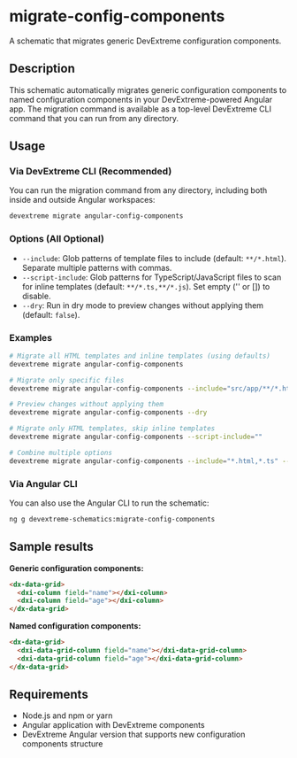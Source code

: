 # migrate-config-components

A schematic that migrates generic DevExtreme configuration components.

## Description

This schematic automatically migrates generic configuration components to named configuration components in your DevExtreme-powered Angular app. The migration command is available as a top-level DevExtreme CLI command that you can run from any directory.

## Usage

### Via DevExtreme CLI (Recommended)

You can run the migration command from any directory, including both inside and outside Angular workspaces:

```bash
devextreme migrate angular-config-components
```

### Options (All Optional)

- `--include`: Glob patterns of template files to include (default: `**/*.html`). Separate multiple patterns with commas.
- `--script-include`: Glob patterns for TypeScript/JavaScript files to scan for inline templates (default: `**/*.ts,**/*.js`). Set empty ('' or []) to disable.
- `--dry`: Run in dry mode to preview changes without applying them (default: `false`).

### Examples

```bash
# Migrate all HTML templates and inline templates (using defaults)
devextreme migrate angular-config-components

# Migrate only specific files
devextreme migrate angular-config-components --include="src/app/**/*.html,src/shared/**/*.html"

# Preview changes without applying them
devextreme migrate angular-config-components --dry

# Migrate only HTML templates, skip inline templates
devextreme migrate angular-config-components --script-include=""

# Combine multiple options
devextreme migrate angular-config-components --include="*.html,*.ts" --dry
```

### Via Angular CLI

You can also use the Angular CLI to run the schematic:

```bash
ng g devextreme-schematics:migrate-config-components
```

## Sample results

**Generic configuration components:**
```html
<dx-data-grid>
  <dxi-column field="name"></dxi-column>
  <dxi-column field="age"></dxi-column>
</dx-data-grid>
```

**Named configuration components:**
```html
<dx-data-grid>
  <dxi-data-grid-column field="name"></dxi-data-grid-column>
  <dxi-data-grid-column field="age"></dxi-data-grid-column>
</dx-data-grid>
```

## Requirements

- Node.js and npm or yarn
- Angular application with DevExtreme components
- DevExtreme Angular version that supports new configuration components structure
